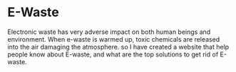 # E-Waste
Electronic waste has very adverse impact on both human beings and environment. When e-waste is warmed up, toxic chemicals are released into the air damaging the atmosphere. so I have created a website that help people know about E-waste, and what are the top solutions to get rid of E-waste.
